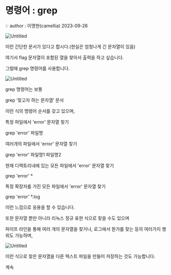 # 명령어 : grep

<aside>
💡 author : 이명현(camellia) 2023-09-26

</aside>

![Untitled](Untitled%2057.png)

이런 간단한 문서가 있다고 합시다.(현실은 엄청나게 긴 문자열이 있음)

여기서 flag 문자열이 포함된 열을 찾아서 출력을 하고 싶습니다.

그럴때 grep 명령어를 사용합니다.

![Untitled](Untitled%2058.png)

grep 명령어는 보통

grep ‘찾고자 하는 문자열’  문서

이런 식의 명령어 순서를 갖고 있으며,

특정 파일에서 'error' 문자열 찾기

grep 'error' 파일명

여러개의 파일에서 'error' 문자열 찾기

grep 'error' 파일명1 파일명2

현재 디렉토리내에 있는 모든 파일에서 'error' 문자열 찾기

grep 'error' *

특정 확장자를 가진 모든 파일에서 'error' 문자열 찾기

grep 'error' *.log

이런 느낌으로 응용을 할 수 있습니다.

또한 문자열 뿐만 아니라 리눅스 정규 표현 식으로 찾을 수도 있으며

파이프 라인을 통해 여러 개의 문자열을 찾거나, 로그에서 뭔가를 찾는 등의 여러가지 행위도 가능하며,

![Untitled](Untitled%2059.png)

이런 식으로 찾은 문자열을 다른 텍스트 파일을 만들어 저장하는 것도 가능합니다.

계속